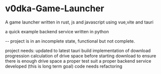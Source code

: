 # v0dka-Game-Launcher
A game launcher written in rust, js and javascript using vue,vite and tauri

a quick example backend service written in python 


-- project is in an incomplete state, functional but not complete.


project needs:
updated to latest tauri build
implementation of download progression
calculation of drive space before starting download to ensure there is enough drive space
a proper test suit
a proper backend service developed (this is long term goal) 
code needs refactoring
